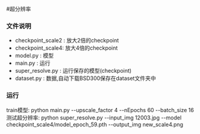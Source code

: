 #超分辨率

### 文件说明
- checkpoint_scale2 : 放大2倍的checkpoint
- checkpoint_scale4: 放大4倍的checkpoint
- model.py : 模型
- main.py : 运行
- super_resolve.py : 运行保存的模型(checkpoint)
- dataset.py : 数据,自动下载BSD300保存在dataset文件夹中


### 运行
train模型:
	python main.py  --upscale_factor 4 --nEpochs 60 --batch_size 16
测试超分辨率:
	python super_resolve.py --input_img 12003.jpg --model checkpoint_scale4/model_epoch_59.pth --output_img new_scale4.png
	
